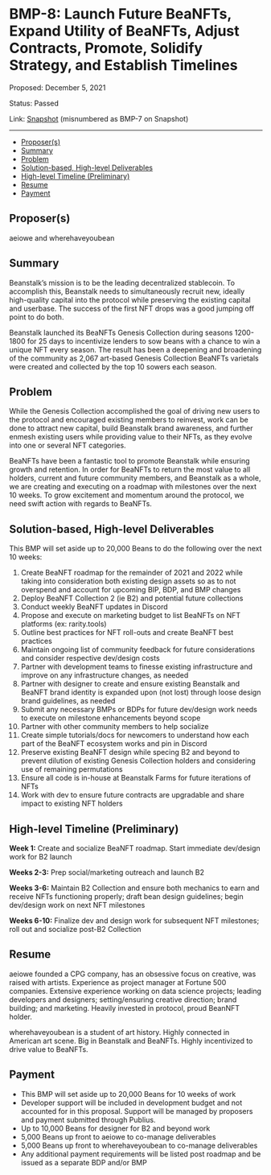 # BMP-8: Launch Future BeaNFTs, Expand Utility of BeaNFTs, Adjust Contracts, Promote, Solidify Strategy, and Establish Timelines

Proposed: December 5, 2021

Status: Passed

Link: [Snapshot](https://snapshot.org/#/beanstalkfarms.eth/proposal/0x9858b00dad00a0dff765b2dfd673acb65ee9371b98bb80d09f31d53873458b38) (misnumbered as BMP-7 on Snapshot)

---

- [Proposer(s)](#proposers)
- [Summary](#summary)
- [Problem](#problem)
- [Solution-based, High-level Deliverables](#solution-based-high-level-deliverables)
- [High-level Timeline (Preliminary)](#high-level-timeline-preliminary)
- [Resume](#resume)
- [Payment](#payment)

## Proposer(s)

aeiowe and wherehaveyoubean

## Summary

Beanstalk’s mission is to be the leading decentralized stablecoin. To accomplish this, Beanstalk needs to simultaneously recruit new, ideally high-quality capital into the protocol while preserving the existing capital and userbase. The success of the first NFT drops was a good jumping off point to do both.

Beanstalk launched its BeaNFTs Genesis Collection during seasons 1200-1800 for 25 days to incentivize lenders to sow beans with a chance to win a unique NFT every season. The result has been a deepening and broadening of the community as 2,067 art-based Genesis Collection BeaNFTs varietals were created and collected by the top 10 sowers each season.

## Problem

While the Genesis Collection accomplished the goal of driving new users to the protocol and encouraged existing members to reinvest, work can be done to attract new capital, build Beanstalk brand awareness, and further enmesh existing users while providing value to their NFTs, as they evolve into one or several NFT categories.

BeaNFTs have been a fantastic tool to promote Beanstalk while ensuring growth and retention. In order for BeaNFTs to return the most value to all holders, current and future community members, and Beanstalk as a whole, we are creating and executing on a roadmap with milestones over the next 10 weeks. To grow excitement and momentum around the protocol, we need swift action with regards to BeaNFTs.

## Solution-based, High-level Deliverables

This BMP will set aside up to 20,000 Beans to do the following over the next 10 weeks:

1. Create BeaNFT roadmap for the remainder of 2021 and 2022 while taking into consideration both existing design assets so as to not overspend and account for upcoming BIP, BDP, and BMP changes
2. Deploy BeaNFT Collection 2 (ie B2) and potential future collections
3. Conduct weekly BeaNFT updates in Discord
4. Propose and execute on marketing budget to list BeaNFTs on NFT platforms (ex: rarity.tools)
5. Outline best practices for NFT roll-outs and create BeaNFT best practices
6. Maintain ongoing list of community feedback for future considerations and consider respective dev/design costs
7. Partner with development teams to finesse existing infrastructure and improve on any infrastructure changes, as needed
8. Partner with designer to create and ensure existing Beanstalk and BeaNFT brand identity is expanded upon (not lost) through loose design brand guidelines, as needed
9. Submit any necessary BMPs or BDPs for future dev/design work needs to execute on milestone enhancements beyond scope
10. Partner with other community members to help socialize
11. Create simple tutorials/docs for newcomers to understand how each part of the BeaNFT ecosystem works and pin in Discord
12. Preserve existing BeaNFT design while specing B2 and beyond to prevent dilution of existing Genesis Collection holders and considering use of remaining permutations
13. Ensure all code is in-house at Beanstalk Farms for future iterations of NFTs
14. Work with dev to ensure future contracts are upgradable and share impact to existing NFT holders

## High-level Timeline (Preliminary)

**Week 1:** Create and socialize BeaNFT roadmap. Start immediate dev/design work for B2 launch

**Weeks 2-3:** Prep social/marketing outreach and launch B2

**Weeks 3-6:** Maintain B2 Collection and ensure both mechanics to earn and receive NFTs functioning properly; draft bean design guidelines; begin dev/design work on next NFT milestones

**Weeks 6-10:** Finalize dev and design work for subsequent NFT milestones; roll out and socialize post-B2 Collection

## Resume

aeiowe founded a CPG company, has an obsessive focus on creative, was raised with artists. Experience as project manager at Fortune 500 companies. Extensive experience working on data science projects; leading developers and designers; setting/ensuring creative direction; brand building; and marketing. Heavily invested in protocol, proud BeanNFT holder.

wherehaveyoubean is a student of art history. Highly connected in American art scene. Big in Beanstalk and BeaNFTs. Highly incentivized to drive value to BeaNFTs.

## Payment

- This BMP will set aside up to 20,000 Beans for 10 weeks of work
- Developer support will be included in development budget and not accounted for in this proposal. Support will be managed by proposers and payment submitted through Publius.
- Up to 10,000 Beans for designer for B2 and beyond work
- 5,000 Beans up front to aeiowe to co-manage deliverables
- 5,000 Beans up front to wherehaveyoubean to co-manage deliverables
- Any additional payment requirements will be listed post roadmap and be issued as a separate BDP and/or BMP
